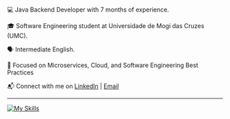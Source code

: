<p>💻 Java Backend Developer with 7 months of experience.
<p>🎓 Software Engineering student at Universidade de Mogi das Cruzes (UMC).
<p>🗣️ Intermediate English.
<p>📑 Focused on Microservices, Cloud, and Software Engineering Best Practices
<p>📬 Connect with me on 
  <a href="https://www.linkedin.com/in/gustavokowalski/" target="_blank">LinkedIn</a> | 
  <a href="mailto:kkowalskigustavo@gmail.com">Email</a>
</p>

<hr>

[![My Skills](https://skillicons.dev/icons?i=java,spring,postgres,docker,aws,git,githubactions,rabbitmq,junit)](https://skillicons.dev)
